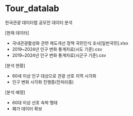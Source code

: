 # Tour_datalab
한국관광 데이터랩 공모전 데이터 분석

[현재 데이터]
- 국내관광활성화 관련 제도개선 정책 국민인식 조사[일반국민].xlsx
- 2019~2024년 인구 변화 통계자료(시도 기준).csv
- 2019~2024년 인구 변화 통계자료(시군구 기준).csv

[분석 현황]
- 60세 이상 인구 대상으로 관광 선호 지역 시각화
- 인구 변화 시각화 진행중(전처리중)

[분석 예정]
- 60대 이상 선호 숙박 형태
- 폐가 데이터 확보
